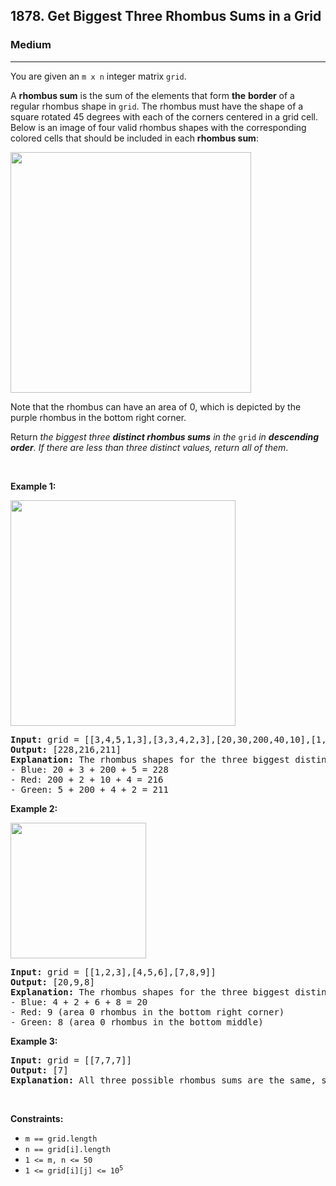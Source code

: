 <h2>1878. Get Biggest Three Rhombus Sums in a Grid</h2><h3>Medium</h3><hr><div><p>You are given an <code>m x n</code> integer matrix <code>grid</code>​​​.</p>

<p>A <strong>rhombus sum</strong> is the sum of the elements that form <strong>the</strong> <strong>border</strong> of a regular rhombus shape in <code>grid</code>​​​. The rhombus must have the shape of a square rotated 45 degrees with each of the corners centered in a grid cell. Below is an image of four valid rhombus shapes with the corresponding colored cells that should be included in each <strong>rhombus sum</strong>:</p>
<img alt="" src="https://assets.leetcode.com/uploads/2021/04/23/pc73-q4-desc-2.png" style="width: 385px; height: 385px;">
<p>Note that the rhombus can have an area of 0, which is depicted by the purple rhombus in the bottom right corner.</p>

<p>Return <em>the biggest three <strong>distinct rhombus sums</strong> in the </em><code>grid</code><em> in <strong>descending order</strong></em><em>. If there are less than three distinct values, return all of them</em>.</p>

<p>&nbsp;</p>
<p><strong>Example 1:</strong></p>
<img alt="" src="https://assets.leetcode.com/uploads/2021/04/23/pc73-q4-ex1.png" style="width: 360px; height: 361px;">
<pre><strong>Input:</strong> grid = [[3,4,5,1,3],[3,3,4,2,3],[20,30,200,40,10],[1,5,5,4,1],[4,3,2,2,5]]
<strong>Output:</strong> [228,216,211]
<strong>Explanation:</strong> The rhombus shapes for the three biggest distinct rhombus sums are depicted above.
- Blue: 20 + 3 + 200 + 5 = 228
- Red: 200 + 2 + 10 + 4 = 216
- Green: 5 + 200 + 4 + 2 = 211
</pre>

<p><strong>Example 2:</strong></p>
<img alt="" src="https://assets.leetcode.com/uploads/2021/04/23/pc73-q4-ex2.png" style="width: 217px; height: 217px;">
<pre><strong>Input:</strong> grid = [[1,2,3],[4,5,6],[7,8,9]]
<strong>Output:</strong> [20,9,8]
<strong>Explanation:</strong> The rhombus shapes for the three biggest distinct rhombus sums are depicted above.
- Blue: 4 + 2 + 6 + 8 = 20
- Red: 9 (area 0 rhombus in the bottom right corner)
- Green: 8 (area 0 rhombus in the bottom middle)
</pre>

<p><strong>Example 3:</strong></p>

<pre><strong>Input:</strong> grid = [[7,7,7]]
<strong>Output:</strong> [7]
<strong>Explanation:</strong> All three possible rhombus sums are the same, so return [7].
</pre>

<p>&nbsp;</p>
<p><strong>Constraints:</strong></p>

<ul>
	<li><code>m == grid.length</code></li>
	<li><code>n == grid[i].length</code></li>
	<li><code>1 &lt;= m, n &lt;= 50</code></li>
	<li><code>1 &lt;= grid[i][j] &lt;= 10<sup>5</sup></code></li>
</ul>
</div>
